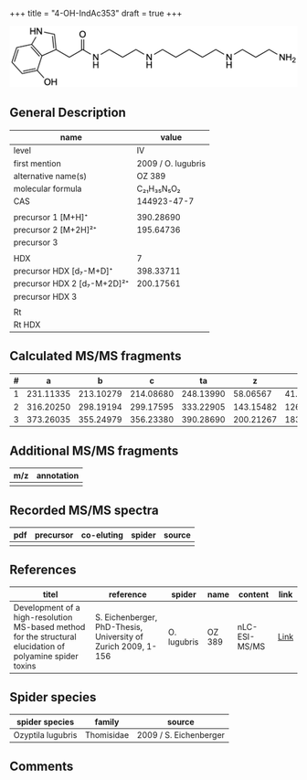 +++
title = "4-OH-IndAc353"
draft = true
+++

![](/img/4-OH-IndAc353.png)

## General Description

| name                        | value              |
|-----------------------------|--------------------|
| level                       | IV                 |
| first mention               | 2009 / O. lugubris |
| alternative name(s)         | OZ 389             |
| molecular formula           | C₂₁H₃₅N₅O₂         |
| CAS                         | 144923-47-7        |
|                             |                    |
| precursor 1 [M+H]⁺          | 390.28690          |
| precursor 2 [M+2H]²⁺        | 195.64736          |
| precursor 3                 |                    |
|                             |                    |
| HDX                         | 7                  |
| precursor HDX   [d₇-M+D]⁺   | 398.33711          |
| precursor HDX 2 [d₇-M+2D]²⁺ | 200.17561          |
| precursor HDX 3             |                    |
|                             |                    |
| Rt                          |                    |
| Rt HDX                      |                    |

## Calculated MS/MS fragments

| # | a         | b         | c         | ta        | z         | y         | tz        |
|---|-----------|-----------|-----------|-----------|-----------|-----------|-----------|
| 1 | 231.11335 | 213.10279 | 214.08680 | 248.13990 | 58.06567  | 41.03912  | 75.09222  |
| 2 | 316.20250 | 298.19194 | 299.17595 | 333.22905 | 143.15482 | 126.12827 | 160.18137 |
| 3 | 373.26035 | 355.24979 | 356.23380 | 390.28690 | 200.21267 | 183.18612 | 217.23922 |

## Additional MS/MS fragments

| m/z       | annotation |
|-----------|------------|
|           |            |

## Recorded MS/MS spectra

| pdf | precursor | co-eluting | spider    | source                              |
|-----|-----------|------------|-----------|-------------------------------------|
|     |           |            |           |                                     |

## References

| titel                                                                                                      | reference                                                     | spider      | name   | content       | link                                                               |
|------------------------------------------------------------------------------------------------------------|---------------------------------------------------------------|-------------|--------|---------------|--------------------------------------------------------------------|
| Development of a high-resolution MS-based method for the structural elucidation of polyamine spider toxins | S. Eichenberger, PhD-Thesis, University of Zurich 2009, 1-156 | O. lugubris | OZ 389 | nLC-ESI-MS/MS | [Link](https://www.zora.uzh.ch/id/eprint/12787/1/Eichenberger.pdf) |

## Spider species

| spider species    | family     | source                 |
|-------------------|------------|------------------------|
| Ozyptila lugubris | Thomisidae | 2009 / S. Eichenberger |

## Comments